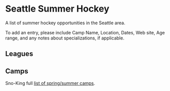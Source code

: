 # Seattle Summer Hockey
A list of summer hockey opportunities in the Seattle area.

To add an entry, please include Camp Name, Location, Dates, Web site, Age range, and any notes about specializations, if applicable.

## Leagues

## Camps

Sno-King full [list of spring/summer camps](http://leagueathletics.com/Page.asp?n=57352&org=SNOKINGHOCKEY.COM).

